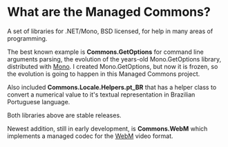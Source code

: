 # What are the Managed Commons? #
	
A set of libraries for .NET/Mono, BSD licensed, for help in many areas of programming.
 
The best known example is __Commons.GetOptions__ for command line arguments parsing, the evolution of the years-old Mono.GetOptions library, distributed with [Mono](http://www.mono-project.com). 
I created Mono.GetOptions, but now it is frozen, so the evolution is going to happen in this Managed Commons project.

Also included __Commons.Locale.Helpers.pt_BR__ that has a helper class to convert a numerical value to it's textual representation in Brazilian Portuguese language.

Both libraries above are stable releases.

Newest addition, still in early development, is __Commons.WebM__ which implements a managed codec for the [WebM](http://www.webmproject.org/) video format.